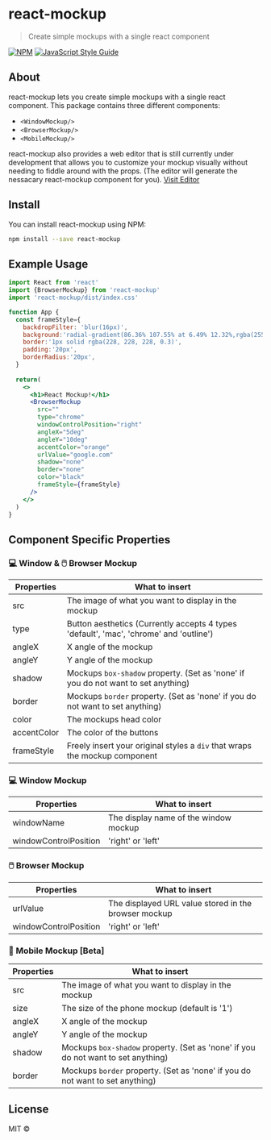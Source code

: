 # react-mockup

> Create simple mockups with a single react component

[![NPM](https://img.shields.io/npm/v/react-mockup.svg)](https://www.npmjs.com/package/react-mockup) [![JavaScript Style Guide](https://img.shields.io/badge/code_style-standard-brightgreen.svg)](https://standardjs.com)

## About
react-mockup lets you create simple mockups with a single react component. This package contains three different components:
- `<WindowMockup/>`
- `<BrowserMockup/>`
- `<MobileMockup/>`

react-mockup also provides a web editor that is still currently under development that allows you to customize your mockup visually without needing to fiddle around with the props. (The editor will generate the nessacary react-mockup component for you).
[Visit Editor](https://react-mockup-editor.vercel.app/)

## Install

You can install react-mockup using NPM:
```bash
npm install --save react-mockup
```

## Example Usage
```jsx
import React from 'react'
import {BrowserMockup} from 'react-mockup'
import 'react-mockup/dist/index.css'

function App {
  const frameStyle={
    backdropFilter: 'blur(16px)',
    background:'radial-gradient(86.36% 107.55% at 6.49% 12.32%,rgba(255, 255, 255, 0.5) 0%,rgba(255, 255, 255, 0.5) 100%)',
    border:'1px solid rgba(228, 228, 228, 0.3)',
    padding:'20px',
    borderRadius:'20px',
  }
  
  return(
    <>
      <h1>React Mockup!</h1>
      <BrowserMockup
        src=""
        type="chrome"
        windowControlPosition="right"
        angleX="5deg"
        angleY="10deg"
        accentColor="orange"
        urlValue="google.com"
        shadow="none"
        border="none"
        color="black"
        frameStyle={frameStyle}
      />
    </>
  )
}
```

## Component Specific Properties
### 💻 Window & 🖱️ Browser Mockup
| Properties | What to insert |
| -------- | ---- |
| src | The image of what you want to display in the mockup |
| type | Button aesthetics (Currently accepts 4 types 'default', 'mac', 'chrome' and 'outline') |
| angleX | X angle of the mockup |
| angleY | Y angle of the mockup |
| shadow | Mockups `box-shadow` property. (Set as 'none' if you do not want to set anything) |
| border | Mockups `border` property. (Set as 'none' if you do not want to set anything) |
| color | The mockups head color |
| accentColor | The color of the buttons |
| frameStyle | Freely insert your original styles a `div` that wraps the mockup component |

### 💻 Window Mockup
| Properties | What to insert |
| -------- | ---- |
| windowName | The display name of the window mockup |
| windowControlPosition | 'right' or 'left' |

### 🖱️ Browser Mockup
| Properties | What to insert |
| -------- | ---- |
| urlValue | The displayed URL value stored in the browser mockup  |
| windowControlPosition | 'right' or 'left' |

### 📱 Mobile Mockup [Beta]
| Properties | What to insert |
| -------- | ---- |
| src | The image of what you want to display in the mockup |
| size | The size of the phone mockup (default is '1') |
| angleX | X angle of the mockup |
| angleY | Y angle of the mockup |
| shadow | Mockups `box-shadow` property. (Set as 'none' if you do not want to set anything) |
| border | Mockups `border` property. (Set as 'none' if you do not want to set anything) |

## License

MIT © [](https://github.com/)

